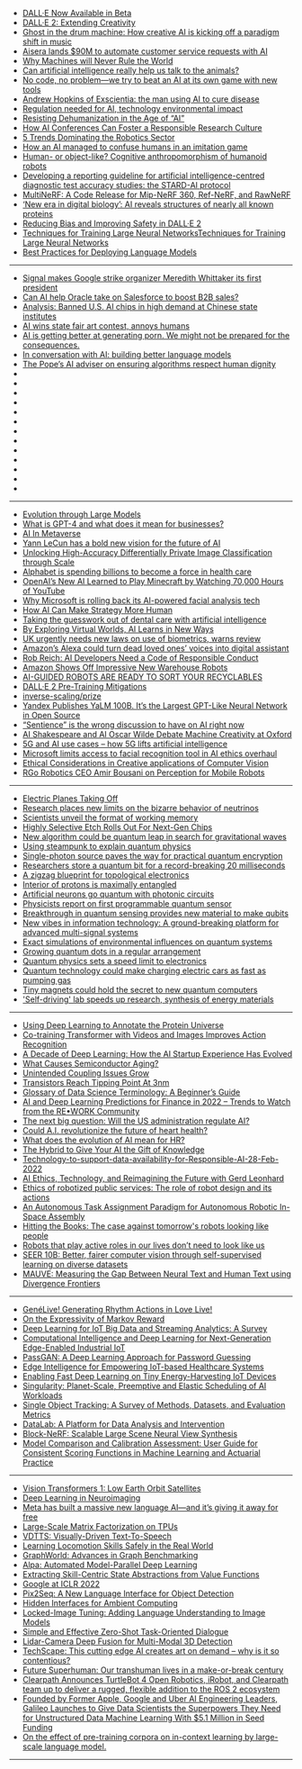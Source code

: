 - [DALL·E Now
Available in Beta](https://openai.com/blog/dall-e-now-available-in-beta/)
- [DALL·E 2:
Extending Creativity](https://openai.com/blog/dall-e-2-extending-creativity/)
- [Ghost in the drum machine: How creative AI is kicking off a paradigm shift in music](https://musictech.com/features/opinion-analysis/ai-artist-developers-isongwriting-production/)
- [Aisera lands $90M to automate customer service requests with AI](https://techcrunch.com/2022/08/03/aisera-lands-90m-to-automate-customer-service-requests-with-ai/)
- [Why Machines will Never Rule the World](https://www.taylorfrancis.com/books/mono/10.4324/9781003310105/machines-never-rule-world-jobst-landgrebe-barry-smith)
- [Can artificial intelligence really help us talk to the animals?](https://www.theguardian.com/science/2022/jul/31/can-artificial-intelligence-really-help-us-talk-to-the-animals)
- [No code, no problem—we try to beat an AI at its own game with new tools](https://arstechnica.com/information-technology/2022/08/new-year-new-ai-challenge-can-we-create-an-algorithm-to-predict-heart-attacks/)
- [Andrew Hopkins of Exscientia: the man using AI to cure disease](https://www.theguardian.com/business/2022/jul/30/andrew-hopkins-of-exscientia-the-man-using-ai-to-cure-disease)
- [Regulation needed for AI, technology environmental impact](https://www.techtarget.com/searchcio/news/252523241/Regulation-needed-for-AI-technology-environmental-impact)
- [Resisting Dehumanization in the Age of “AI”](https://faculty.washington.edu/ebender/papers/Bender-CogSci-2022.pdf)
- [How AI Conferences Can Foster a Responsible Research Culture](https://partnershiponai.org/how-ai-conferences-can-foster-a-responsible-research-culture/)
- [5 Trends Dominating the Robotics Sector](https://www.roboticsbusinessreview.com/rbr/5-trends-dominating-the-robotics-sector/)
- [How an AI managed to confuse humans in an imitation game](https://www.popsci.com/technology/artificial-intelligence-nonverbal-turing-test/)
- [Human- or object-like? Cognitive anthropomorphism of humanoid robots](https://journals.plos.org/plosone/article?id=10.1371%2Fjournal.pone.0270787)
- [Developing a reporting guideline for artificial intelligence-centred diagnostic test accuracy studies: the STARD-AI protocol ](https://bmjopen.bmj.com/content/11/6/e047709)
- [MultiNeRF: A Code Release for Mip-NeRF 360, Ref-NeRF, and RawNeRF](https://github.com/google-research/multinerf)
- [‘New era in digital biology’: AI reveals structures of nearly all known proteins](https://www.science.org/content/article/new-era-digital-biology-ai-reveals-structures-nearly-all-known-proteins)
- [Reducing Bias and Improving Safety in DALL·E 2](https://openai.com/blog/reducing-bias-and-improving-safety-in-dall-e-2/)
- [Techniques for Training Large Neural NetworksTechniques for Training Large Neural Networks](https://openai.com/blog/techniques-for-training-large-neural-networks/)
- [Best Practices for Deploying Language Models](https://openai.com/blog/best-practices-for-deploying-language-models/)

-------------
- [Signal makes Google strike organizer Meredith Whittaker its first president](https://www.engadget.com/signal-hires-meredith-walker-as-president-092649184.html)
- [Can AI help Oracle take on Salesforce to boost B2B sales?](https://venturebeat.com/ai/can-ai-help-oracle-take-on-salesforce-to-boost-b2b-sales/)
- [Analysis: Banned U.S. AI chips in high demand at Chinese state institutes](https://www.reuters.com/technology/banned-us-ai-chips-high-demand-chinese-state-institutes-2022-09-06/)
- [AI wins state fair art contest, annoys humans](https://arstechnica.com/information-technology/2022/08/ai-wins-state-fair-art-contest-annoys-humans/)
- [AI is getting better at generating porn. We might not be prepared for the consequences.](https://techcrunch.com/2022/09/02/ai-is-getting-better-at-generating-porn-we-might-not-be-prepared-for-the-consequences/)
- [In conversation with AI: building better language models](https://www.deepmind.com/blog/in-conversation-with-ai-building-better-language-models?)
- [The Pope’s AI adviser on ensuring algorithms respect human dignity](https://www.newscientist.com/article/mg25534031-000-the-popes-ai-adviser-on-ensuring-algorithms-respect-human-dignity/)
- []()
- []()
- []()
- []()
- []()
- []()
- []()
- []()
- []()
- []()
- []()
- []()
- []()


-------------------
- [Evolution through Large Models](https://arxiv.org/abs/2206.08896)
- [What is GPT-4 and what does it mean for businesses?](https://www.itpro.co.uk/technology/artificial-intelligence-ai/368288/what-is-gpt-4)
- [AI In Metaverse](https://medium.com/@chirag.vaswani19/ai-in-metaverse-b8c7721781d5)
- [Yann LeCun has a bold new vision for the future of AI](https://www.technologyreview.com/2022/06/24/1054817/yann-lecun-bold-new-vision-future-ai-deep-learning-meta/)
- [Unlocking High-Accuracy Differentially Private Image Classification through Scale](https://www.deepmind.com/publications/unlocking-high-accuracy-differentially-private-image-classification-through-scale)
- [Alphabet is spending billions to become a force in health care](https://techstory.in/alphabet-is-spending-billions-to-become-a-force-in-health-care/)
- [OpenAI’s New AI Learned to Play Minecraft by Watching 70,000 Hours of YouTube](https://singularityhub.com/2022/06/26/openais-new-ai-learned-to-play-minecraft-by-watching-70000-hours-of-youtube/)
- [Why Microsoft is rolling back its AI-powered facial analysis tech](https://www.popsci.com/technology/microsoft-removes-facial-recognition-tools/)
- [How AI Can Make Strategy More Human](https://hbr.org/2022/06/how-ai-can-make-strategy-more-human)
- [Taking the guesswork out of dental care with artificial intelligence](https://news.mit.edu/2022/overjet-dental-artificial-intelligence-0624)
- [By Exploring Virtual Worlds, AI Learns in New Ways](https://www.quantamagazine.org/ai-makes-strides-in-virtual-worlds-more-like-our-own-20220624/)
- [UK urgently needs new laws on use of biometrics, warns review](https://techcrunch.com/2022/06/28/uk-biometrics-legal-review/)
- [Amazon’s Alexa could turn dead loved ones’ voices into digital assistant](https://www.theguardian.com/technology/2022/jun/23/amazon-alexa-could-turn-dead-loved-ones-digital-assistant)
- [Rob Reich: AI Developers Need a Code of Responsible Conduct](https://hai.stanford.edu/news/rob-reich-ai-developers-need-code-responsible-conduct)
- [Amazon Shows Off Impressive New Warehouse Robots](https://spectrum.ieee.org/amazon-warehouse-robots)
- [AI-GUIDED ROBOTS ARE READY TO SORT YOUR RECYCLABLES](https://spectrum.ieee.org/ai-guided-robots-are-ready-to-sort-your-recyclables)
- [DALL·E 2 Pre-Training Mitigations](https://openai.com/blog/dall-e-2-pre-training-mitigations/)
- [inverse-scaling/prize](https://github.com/inverse-scaling/prize)
- [Yandex Publishes YaLM 100B. It’s the Largest GPT-Like Neural Network in Open Source](https://medium.com/yandex/yandex-publishes-yalm-100b-its-the-largest-gpt-like-neural-network-in-open-source-d1df53d0e9a6)
- [“Sentience” is the wrong discussion to have on AI right now](https://bdtechtalks.com/2022/06/20/lamda-large-language-models-sentient-ai/)
- [AI Shakespeare and AI Oscar Wilde Debate Machine Creativity at Oxford](https://singularityhub.com/2022/06/19/ai-shakespeare-and-ai-oscar-wilde-debate-machine-creativity-at-oxford/)
- [5G and AI use cases – how 5G lifts artificial intelligence](https://www.information-age.com/5g-and-ai-use-cases-how-5g-lifts-artificial-intelligence-123499595/)
- [Microsoft limits access to facial recognition tool in AI ethics overhaul](https://www.theguardian.com/technology/2022/jun/22/microsoft-limits-access-to-facial-recognition-tool-in-ai-ethics-overhaul)
- [Ethical Considerations in Creative applications of Computer Vision](https://sites.google.com/view/ec3v-cvpr2022/home)
- [RGo Robotics CEO Amir Bousani on Perception for Mobile Robots](https://www.roboticsbusinessreview.com/podcasts/rgo-robotics-ceo-amir-bousani-on-the-state-of-perception-for-mobile-robots/)
------------------------------

- [Electric Planes Taking Off](https://semiengineering.com/electric-planes-taking-off/)
- [Research places new limits on the bizarre behavior of neutrinos](https://phys.org/news/2022-04-limits-bizarre-behavior-neutrinos.html)
- [Scientists unveil the format of working memory](https://medicalxpress.com/news/2022-04-scientists-unveil-format-memory.html)
- [Highly Selective Etch Rolls Out For Next-Gen Chips](https://semiengineering.com/highly-selective-etch-rolls-out-for-next-gen-chips/)
- [New algorithm could be quantum leap in search for gravitational waves](https://phys.org/news/2022-04-algorithm-quantum-gravitational.html)
- [Using steampunk to explain quantum physics](https://phys.org/news/2022-04-steampunk-quantum-physics.html)
- [Single-photon source paves the way for practical quantum encryption](https://phys.org/news/2022-03-single-photon-source-paves-quantum-encryption.html)
- [Researchers store a quantum bit for a record-breaking 20 milliseconds](https://phys.org/news/2022-03-quantum-bit-fora-record-breaking-milliseconds.html)
- [A zigzag blueprint for topological electronics](https://phys.org/news/2022-03-zigzag-blueprint-topological-electronics.html)
- [Interior of protons is maximally entangled](https://phys.org/news/2022-03-interior-protons-maximally-entangled.html)
- [Artificial neurons go quantum with photonic circuits](https://phys.org/news/2022-03-artificial-neurons-quantum-photonic-circuits.html)
- [Physicists report on first programmable quantum sensor](https://phys.org/news/2022-03-physicists-programmable-quantum-sensor.html)
- [Breakthrough in quantum sensing provides new material to make qubits](https://phys.org/news/2022-03-physicists-programmable-quantum-sensor.html)
- [New vibes in information technology: A ground-breaking platform for advanced multi-signal systems](https://phys.org/news/2022-03-vibes-technology-ground-breaking-platform-advanced.html)
- [Exact simulations of environmental influences on quantum systems](https://phys.org/news/2022-03-exact-simulations-environmental-quantum.html)
- [Growing quantum dots in a regular arrangement](https://phys.org/news/2022-03-quantum-dots-regular.html)
- [Quantum physics sets a speed limit to electronics](https://phys.org/news/2022-03-quantum-physics-limit-electronics.html)
- [Quantum technology could make charging electric cars as fast as pumping gas](https://phys.org/news/2022-03-quantum-technology-electric-cars-fast.html)
- [Tiny magnets could hold the secret to new quantum computers](https://phys.org/news/2022-03-tiny-magnets-secret-quantum.html)
- ['Self-driving' lab speeds up research, synthesis of energy materials](https://phys.org/news/2022-03-self-driving-lab-synthesis-energy-materials.html)


-------------
- [Using Deep Learning to Annotate the Protein Universe](ai.googleblog.com/2022/03/using-deep-learning-to-annotate-protein.html)
- [Co-training Transformer with Videos and Images Improves Action Recognition](ai.googleblog.com/2022/03/co-training-transformer-with-videos-and.html)
- [A Decade of Deep Learning: How the AI Startup Experience Has Evolved](https://future.a16z.com/a-decade-of-deep-learning-ai-startup/?)
- [What Causes Semiconductor Aging?](semiengineering.com/what-causes-semiconductor-aging/)
- [Unintended Coupling Issues Grow](https://semiengineering.com/unintended-coupling-issues-grow/)
- [Transistors Reach Tipping Point At 3nm](https://semiengineering.com/transistors-reach-tipping-point-at-3nm/)
- [Glossary of Data Science Terminology: A Beginner’s Guide](https://careerkarma.com/blog/data-science-terminology/?utm_campaign=Artificial%2BIntelligence%2BWeekly&utm_medium=web&utm_source=Artificial_Intelligence_Weekly_264)
- [AI and Deep Learning Predictions for Finance in 2022 – Trends to Watch from the RE•WORK Community](https://blog.re-work.co/ai-and-deep-learning-predictions-for-finance-in-2022-trends-to-watch-from-the-re-work-community/)
- [The next big question: Will the US administration regulate AI?](https://essentials.news/ai/reports/2021-year-end-review)
- [Could A.I. revolutionize the future of heart health?](https://interestingengineering.com/ai-future-heart-health)
- [What does the evolution of AI mean for HR?](https://www.unleash.ai/what-does-the-evolution-of-ai-mean-for-hr/)
- [The Hybrid to Give Your AI the Gift of Knowledge](https://www.datasciencecentral.com/the-hybrid-to-give-your-ai-the-gift-of-knowledge/)
- [Technology-to-support-data-availability-for-Responsible-AI-28-Feb-2022](https://ceimia.org/wp-content/uploads/2022/02/RFP-Technology-to-support-data-availability-for-Responsible-AI-28-Feb-2022.pdf?)
- [AI Ethics, Technology, and Reimagining the Future with Gerd Leonhard](https://www.podpage.com/age-of-aquarius/ai-ethics-technology-and-reimagining-the-future-with-gerd-leonhard/)
- [Ethics of robotized public services: The role of robot design and its actions](https://www.sciencedirect.com/science/article/pii/S0740624X22000168?)
- [An Autonomous Task Assignment Paradigm for Autonomous Robotic In-Space Assembly](https://www.frontiersin.org/articles/10.3389/frobt.2022.709905/)
- [Hitting the Books: The case against tomorrow's robots looking like people](https://www.engadget.com/hitting-the-books-human-centered-ai-ben-shneiderman-oxford-university-press-043004090.html?)
- [Robots that play active roles in our lives don’t need to look like us](https://spectrum.ieee.org/robot-baby-riken?)
- [SEER 10B: Better, fairer computer vision through self-supervised learning on diverse datasets](https://ai.facebook.com/blog/seer-10b-better-fairer-computer-vision-through-self-supervised-learning-training-on-diverse-datasets/)
- [MAUVE: Measuring the Gap Between Neural Text and Human Text using Divergence Frontiers](https://nlp.stanford.edu/seminar/details/krishnapillutla.shtml?)

------------------

- [GenéLive! Generating Rhythm Actions in Love Live!](https://arxiv.org/pdf/2202.12823v1.pdf)
- [On the Expressivity of Markov Reward](https://arxiv.org/pdf/2111.00876v2.pdf)
- [Deep Learning for IoT Big Data and Streaming Analytics: A Survey](https://arxiv.org/pdf/1712.04301v2.pdf)
- [Computational Intelligence and Deep Learning for Next-Generation Edge-Enabled Industrial IoT](https://arxiv.org/pdf/2110.14937v1.pdf)
- [PassGAN: A Deep Learning Approach for Password Guessing](https://arxiv.org/pdf/1709.00440v3.pdf)
- [Edge Intelligence for Empowering IoT-based Healthcare Systems](https://arxiv.org/pdf/2103.12144v1.pdf)
- [Enabling Fast Deep Learning on Tiny Energy-Harvesting IoT Devices](https://arxiv.org/pdf/2111.14051v2.pdf)
- [Singularity: Planet-Scale, Preemptive and Elastic Scheduling of AI Workloads](https://arxiv.org/pdf/2202.07848v2.pdf)
- [Single Object Tracking: A Survey of Methods, Datasets, and Evaluation Metrics](https://arxiv.org/ftp/arxiv/papers/2201/2201.13066.pdf)
- [DataLab: A Platform for Data Analysis and Intervention](https://arxiv.org/pdf/2202.12875v1.pdf)
- [Block-NeRF: Scalable Large Scene Neural View Synthesis](https://arxiv.org/pdf/2202.05263v1.pdf)
- [Model Comparison and Calibration Assessment: User Guide for Consistent Scoring Functions in Machine Learning and Actuarial Practice](https://arxiv.org/pdf/2202.12780v1.pdf)

-------------------
- [Vision Transformers 1: Low Earth Orbit Satellites](https://myrtle.ai/learn/leo-1-low-earth-orbit-satellites/)
- [Deep Learning in Neuroimaging](https://thegradient.pub/the-role-of-deep-learning-in-understanding-neuroimaging-data/)
- [Meta has built a massive new language AI—and it’s giving it away for free](https://www.technologyreview.com/2022/05/03/1051691/meta-ai-large-language-model-gpt3-ethics-huggingface-transparency/)
- [Large-Scale Matrix Factorization on TPUs](https://ai.googleblog.com/2022/04/large-scale-matrix-factorization-on-tpus.html)
- [VDTTS: Visually-Driven Text-To-Speech](https://ai.googleblog.com/2022/04/vdtts-visually-driven-text-to-speech.html)
- [Learning Locomotion Skills Safely in the Real World](https://ai.googleblog.com/2022/05/learning-locomotion-skills-safely-in.html)
- [GraphWorld: Advances in Graph Benchmarking](ai.googleblog.com/2022/05/graphworld-advances-in-graph.html)
- [Alpa: Automated Model-Parallel Deep Learning](https://ai.googleblog.com/2022/05/alpa-automated-model-parallel-deep.html)
- [Extracting Skill-Centric State Abstractions from Value Functions](https://ai.googleblog.com/2022/04/extracting-skill-centric-state.html)
- [Google at ICLR 2022](https://ai.googleblog.com/2022/04/google-at-iclr-2022.html)
- [Pix2Seq: A New Language Interface for Object Detection](https://ai.googleblog.com/2022/04/pix2seq-new-language-interface-for.html)
- [Hidden Interfaces for Ambient Computing](ai.googleblog.com/2022/04/hidden-interfaces-for-ambient-computing.html)
- [Locked-Image Tuning: Adding Language Understanding to Image Models](ai.googleblog.com/2022/04/locked-image-tuning-adding-language.html)
- [Simple and Effective Zero-Shot Task-Oriented Dialogue](https://ai.googleblog.com/2022/04/simple-and-effective-zero-shot-task.html)
- [Lidar-Camera Deep Fusion for Multi-Modal 3D Detection](https://ai.googleblog.com/2022/04/lidar-camera-deep-fusion-for-multi.html)
- [TechScape: This cutting edge AI creates art on demand – why is it so contentious?](https://www.theguardian.com/technology/2022/may/04/techscape-openai-dall-e-2)
- [Future Superhuman: Our transhuman lives in a make-or-break century](https://www.meetup.com/london-futurists/events/285569307/)
- [Clearpath Announces TurtleBot 4 Open Robotics, iRobot, and Clearpath team up to deliver a rugged, flexible addition to the ROS 2 ecosystem](https://spectrum.ieee.org/turtlebot-4)
- [Founded by Former Apple, Google and Uber AI Engineering Leaders, Galileo Launches to Give Data Scientists the Superpowers They Need for Unstructured Data Machine Learning With $5.1 Million in Seed Funding](https://www.globenewswire.com/news-release/2022/05/03/2434911/0/en/Founded-by-Former-Apple-Google-and-Uber-AI-Engineering-Leaders-Galileo-Launches-to-Give-Data-Scientists-the-Superpowers-They-Need-for-Unstructured-Data-Machine-Learning-With-5-1-Mi.html)
- [On the effect of pre-training corpora on in-context learning by large-scale language model.](https://engineering.clova.ai/en/posts/2022/05/hyperclova-corpus)

------------
